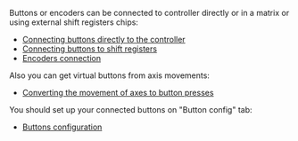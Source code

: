 Buttons or encoders can be connected to controller directly or in a matrix or using external shift registers chips:

* [Connecting buttons directly to the controller](Connecting-buttons-directly-to-controller.md)
* [Connecting buttons to shift registers](Connecting-buttons-to-shift-registers.md)
* [Encoders connection](Encoders-connection.md)

Also you can get virtual buttons from axis movements:

* [Converting the movement of axes to button presses](Axis-to-buttons-function.md)

You should set up your connected buttons on "Button config" tab:

* [Buttons configuration](Buttons-configuration.md)


